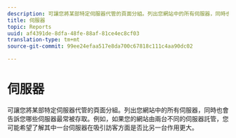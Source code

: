 ```yaml
---
description: 可讓您將某部特定伺服器代管的頁面分組。列出您網站中的所有伺服器，同時也會告訴您哪些伺服器最常被存取。例如，如果您的網站由兩台不同的伺服器託管，您可能希望了解其中一台伺服器在吸引訪客方面是否比另一台作用更大。
title: 伺服器
topic: Reports
uuid: af4391de-8dfa-48fe-88af-81ce4ec8cf03
translation-type: tm+mt
source-git-commit: 99ee24efaa517e8da700c67818c111c4aa90dc02

---
```



# 伺服器

可讓您將某部特定伺服器代管的頁面分組。列出您網站中的所有伺服器，同時也會告訴您哪些伺服器最常被存取。例如，如果您的網站由兩台不同的伺服器託管，您可能希望了解其中一台伺服器在吸引訪客方面是否比另一台作用更大。

